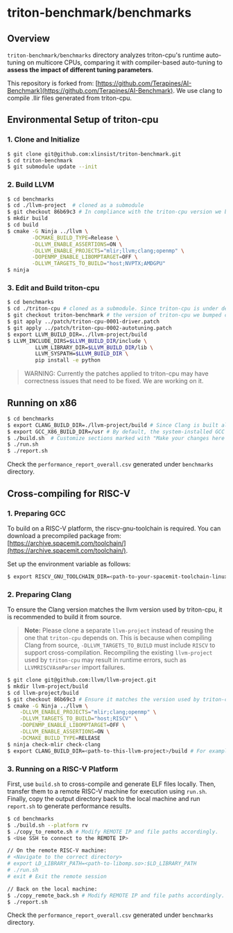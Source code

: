 # triton-benchmark/benchmarks

## Overview

`triton-benchmark/benchmarks` directory analyzes triton-cpu's runtime auto-tuning on multicore CPUs, comparing it with compiler-based auto-tuning to **assess the impact of different tuning parameters**.

This repository is forked from: [https://github.com/Terapines/AI-Benchmark](https://github.com/Terapines/AI-Benchmark). We use clang to compile .llir files generated from triton-cpu.

## Environmental Setup of triton-cpu

### **1. Clone and Initialize**

```sh
$ git clone git@github.com:xlinsist/triton-benchmark.git
$ cd triton-benchmark
$ git submodule update --init
```

### **2. Build LLVM**

```sh
$ cd benchmarks
$ cd ./llvm-project  # cloned as a submodule
$ git checkout 86b69c3 # In compliance with the triton-cpu version we bumped
$ mkdir build
$ cd build
$ cmake -G Ninja ../llvm \
        -DCMAKE_BUILD_TYPE=Release \
        -DLLVM_ENABLE_ASSERTIONS=ON \
        -DLLVM_ENABLE_PROJECTS="mlir;llvm;clang;openmp" \
        -DOPENMP_ENABLE_LIBOMPTARGET=OFF \
        -DLLVM_TARGETS_TO_BUILD="host;NVPTX;AMDGPU"
$ ninja
```

### **3. Edit and Build triton-cpu**

```sh
$ cd benchmarks
$ cd ./triton-cpu # cloned as a submodule. Since triton-cpu is under development, this is a forked repo
$ git checkout triton-benchmark # the version of triton-cpu we bumped currently
$ git apply ../patch/triton-cpu-0001-driver.patch
$ git apply ../patch/triton-cpu-0002-autotuning.patch
$ export LLVM_BUILD_DIR=../llvm-project/build
$ LLVM_INCLUDE_DIRS=$LLVM_BUILD_DIR/include \
         LLVM_LIBRARY_DIR=$LLVM_BUILD_DIR/lib \
         LLVM_SYSPATH=$LLVM_BUILD_DIR \
         pip install -e python
```
> WARNING: Currently the patches applied to triton-cpu may have correctness issues that need to be fixed. We are working on it.

## Running on x86

```sh
$ cd benchmarks
$ export CLANG_BUILD_DIR=./llvm-project/build # Since Clang is built along with LLVM, this path can be used directly.
$ export GCC_X86_BUILD_DIR=/usr # By default, the system-installed GCC is used; modify as needed.
$ ./build.sh  # Customize sections marked with "Make your changes here if you need," including method, benchmark, and toolchain paths.
$ ./run.sh
$ ./report.sh
```
Check the `performance_report_overall.csv` generated under `benchmarks` directory.

## Cross-compiling for RISC-V

### **1. Preparing GCC**

To build on a RISC-V platform, the riscv-gnu-toolchain is required. You can download a precompiled package from: [https://archive.spacemit.com/toolchain/](https://archive.spacemit.com/toolchain/).

Set up the environment variable as follows:

```sh
$ export RISCV_GNU_TOOLCHAIN_DIR=<path-to-your-spacemit-toolchain-linux-glibc-x86_64-v1.0.1>
```

### **2. Preparing Clang**

To ensure the Clang version matches the llvm version used by triton-cpu, it is recommended to build it from source.

> **Note:** Please clone a separate `llvm-project` instead of reusing the one that `triton-cpu` depends on. This is because when compiling Clang from source, `-DLLVM_TARGETS_TO_BUILD` must include `RISCV` to support cross-compilation. Recompiling the existing `llvm-project` used by `triton-cpu` may result in runtime errors, such as `LLVMRISCVAsmParser` import failures.

```sh
$ git clone git@github.com:llvm/llvm-project.git
$ mkdir llvm-project/build
$ cd llvm-project/build
$ git checkout 86b69c3 # Ensure it matches the version used by triton-cpu
$ cmake -G Ninja ../llvm \
    -DLLVM_ENABLE_PROJECTS="mlir;clang;openmp" \
    -DLLVM_TARGETS_TO_BUILD="host;RISCV" \
    -DOPENMP_ENABLE_LIBOMPTARGET=OFF \
    -DLLVM_ENABLE_ASSERTIONS=ON \
    -DCMAKE_BUILD_TYPE=RELEASE
$ ninja check-mlir check-clang
$ export CLANG_BUILD_DIR=<path-to-this-llvm-project>/build # For examples, export CLANG_BUILD_DIR=./llvm-project/build-86b69c-rv
```

### **3. Running on a RISC-V Platform**

First, use `build.sh` to cross-compile and generate ELF files locally. Then, transfer them to a remote RISC-V machine for execution using `run.sh`. Finally, copy the output directory back to the local machine and run `report.sh` to generate performance results.

```sh
$ cd benchmarks
$ ./build.sh --platform rv
$ ./copy_to_remote.sh # Modify REMOTE IP and file paths accordingly.
$ <Use SSH to connect to the REMOTE IP>

// On the remote RISC-V machine:
# <Navigate to the correct directory>
# export LD_LIBRARY_PATH=<path-to-libomp.so>:$LD_LIBRARY_PATH
# ./run.sh
# exit # Exit the remote session

// Back on the local machine:
$ ./copy_remote_back.sh # Modify REMOTE IP and file paths accordingly.
$ ./report.sh
```
Check the `performance_report_overall.csv` generated under `benchmarks` directory.
